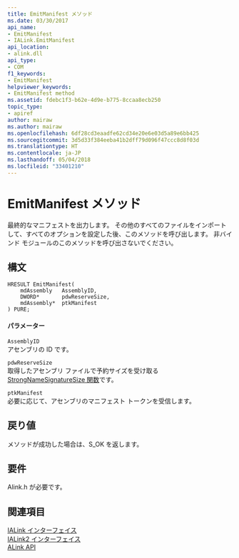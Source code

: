 ```yaml
---
title: EmitManifest メソッド
ms.date: 03/30/2017
api_name:
- EmitManifest
- IALink.EmitManifest
api_location:
- alink.dll
api_type:
- COM
f1_keywords:
- EmitManifest
helpviewer_keywords:
- EmitManifest method
ms.assetid: fdebc1f3-b62e-4d9e-b775-8ccaa8ecb250
topic_type:
- apiref
author: mairaw
ms.author: mairaw
ms.openlocfilehash: 6df28cd3eaadfe62cd34e20e6e03d5a89e6bb425
ms.sourcegitcommit: 3d5d33f384eeba41b2dff79d096f47ccc8d8f03d
ms.translationtype: HT
ms.contentlocale: ja-JP
ms.lasthandoff: 05/04/2018
ms.locfileid: "33401210"
---
```

# <a name="emitmanifest-method"></a>EmitManifest メソッド
最終的なマニフェストを出力します。 その他のすべてのファイルをインポートして、すべてのオプションを設定した後、このメソッドを呼び出します。 非バインド モジュールのこのメソッドを呼び出さないでください。  
  
## <a name="syntax"></a>構文  
  
```  
HRESULT EmitManifest(  
    mdAssembly   AssemblyID,  
    DWORD*       pdwReserveSize,  
    mdAssembly*  ptkManifest  
) PURE;  
```  
  
#### <a name="parameters"></a>パラメーター  
 `AssemblyID`  
 アセンブリの ID です。  
  
 `pdwReserveSize`  
 取得したアセンブリ ファイルで予約サイズを受け取る[StrongNameSignatureSize 関数](../../../../docs/framework/unmanaged-api/strong-naming/strongnamesignaturesize-function.md)です。  
  
 `ptkManifest`  
 必要に応じて、アセンブリのマニフェスト トークンを受信します。  
  
## <a name="return-value"></a>戻り値  
 メソッドが成功した場合は、S_OK を返します。  
  
## <a name="requirements"></a>要件  
 Alink.h が必要です。  
  
## <a name="see-also"></a>関連項目  
 [IALink インターフェイス](../../../../docs/framework/unmanaged-api/alink/ialink-interface.md)  
 [IALink2 インターフェイス](../../../../docs/framework/unmanaged-api/alink/ialink2-interface.md)  
 [ALink API](../../../../docs/framework/unmanaged-api/alink/index.md)
